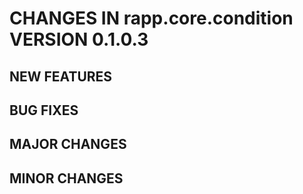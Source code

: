 # CHANGES IN rapp.core.condition VERSION 0.1.0.3

## NEW FEATURES

## BUG FIXES

## MAJOR CHANGES

## MINOR CHANGES
